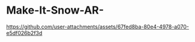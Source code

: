 # Make-It-Snow-AR-


https://github.com/user-attachments/assets/67fed8ba-80e4-4978-a070-e5df026b2f3d


